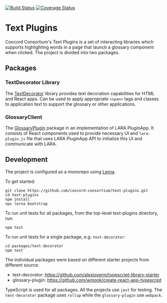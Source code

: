[![Build Status](https://travis-ci.org/concord-consortium/text-plugins.svg?branch=master)](https://travis-ci.org/concord-consortium/text-plugins)
[![Coverage Status](https://coveralls.io/repos/github/concord-consortium/text-plugins/badge.svg?branch=master)](https://coveralls.io/github/concord-consortium/text-plugins?branch=master)

# Text Plugins

Concord Consortium's Text Plugins is a set of interacting libraries which supports highlighting words in a page that 
launch a glossary component when clicked. The project is divided into two packages.

## Packages

### TextDecorator Library

The [TextDecorator](packages/text-decorator/README.md) library provides text decoration capabilities for HTML and React apps. 
Can be used to apply appropriate `<span>` tags and classes to application text to support the glossary or other applications.

### GlossaryClient

The [GlossaryPlugin](packages/glossary-plugin/README.md) package in an implementation of LARA PluginApp.
It consists of React components used to provide necessary UI and `lara-plugin.js` file that uses LARA PluginApp API
to initialize this UI and communicate with LARA.

## Development

The project is configured as a monorepo using [Lerna](https://github.com/lerna/lerna#readme).

To get started:
```
git clone https://github.com/concord-consortium/text-plugins.git
cd text-plugins
npm install
npx lerna bootstrap
```
To run unit tests for all packages, from the top-level text-plugins directory, run:
```
npm test
```

To run unit tests for a single package, e.g. `text-decorator`:
```
cd packages/text-decorator
npm test
```

The individual packages were based on different starter projects from different source:
  - text-decorator: https://github.com/alexjoverm/typescript-library-starter
  - glossary-plugin: https://github.com/wmonk/create-react-app-typescript
 
TypeScript is used for all packages.
All the projects use `jest` for testing.
The `text-decorator` package uses `rollup` while the `glossary-plugin` use `webpack`.
